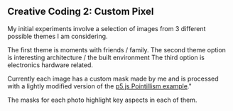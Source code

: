 ## Creative Coding 2: Custom Pixel

My initial experiments involve a selection of images from 3 different possible themes I am considering.

The first theme is moments with friends / family.
The second theme option is interesting architecture / the built environment
The third option is electronics hardware related.

Currently each image has a custom mask made by me and is processed with a lightly modified version of the [p5.js Pointillism example](https://p5js.org/examples/image-pointillism.html)."

The masks for each photo highlight key aspects in each of them.
